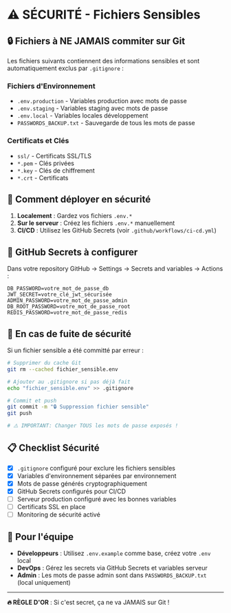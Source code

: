 # ⚠️ SÉCURITÉ - Fichiers Sensibles

## 🔒 Fichiers à NE JAMAIS commiter sur Git

Les fichiers suivants contiennent des informations sensibles et sont automatiquement exclus par `.gitignore` :

### Fichiers d'Environnement
- `.env.production` - Variables production avec mots de passe
- `.env.staging` - Variables staging avec mots de passe  
- `.env.local` - Variables locales développement
- `PASSWORDS_BACKUP.txt` - Sauvegarde de tous les mots de passe

### Certificats et Clés
- `ssl/` - Certificats SSL/TLS
- `*.pem` - Clés privées
- `*.key` - Clés de chiffrement
- `*.crt` - Certificats

## 🎯 Comment déployer en sécurité

1. **Localement** : Gardez vos fichiers `.env.*` 
2. **Sur le serveur** : Créez les fichiers `.env.*` manuellement
3. **CI/CD** : Utilisez les GitHub Secrets (voir `.github/workflows/ci-cd.yml`)

## 🔐 GitHub Secrets à configurer

Dans votre repository GitHub → Settings → Secrets and variables → Actions :

```
DB_PASSWORD=votre_mot_de_passe_db
JWT_SECRET=votre_clé_jwt_sécurisée
ADMIN_PASSWORD=votre_mot_de_passe_admin
DB_ROOT_PASSWORD=votre_mot_de_passe_root
REDIS_PASSWORD=votre_mot_de_passe_redis
```

## 🚨 En cas de fuite de sécurité

Si un fichier sensible a été committé par erreur :

```bash
# Supprimer du cache Git
git rm --cached fichier_sensible.env

# Ajouter au .gitignore si pas déjà fait
echo "fichier_sensible.env" >> .gitignore

# Commit et push
git commit -m "🔒 Suppression fichier sensible"
git push

# ⚠️ IMPORTANT: Changer TOUS les mots de passe exposés !
```

## 📋 Checklist Sécurité

- [x] `.gitignore` configuré pour exclure les fichiers sensibles
- [x] Variables d'environnement séparées par environnement
- [x] Mots de passe générés cryptographiquement 
- [x] GitHub Secrets configurés pour CI/CD
- [ ] Serveur production configuré avec les bonnes variables
- [ ] Certificats SSL en place
- [ ] Monitoring de sécurité activé

## 👥 Pour l'équipe

- **Développeurs** : Utilisez `.env.example` comme base, créez votre `.env` local
- **DevOps** : Gérez les secrets via GitHub Secrets et variables serveur
- **Admin** : Les mots de passe admin sont dans `PASSWORDS_BACKUP.txt` (local uniquement)

---
**🔥 RÈGLE D'OR** : Si c'est secret, ça ne va JAMAIS sur Git !



